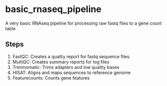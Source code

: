 # basic_rnaseq_pipeline
A very basic RNAseq pipeline for processing raw fastq files to a gene count table

## Steps
1. FastQC: Creates a quality report for fastq sequence files
2. MultiQC: Creates summary reports for log files
3. Trimmomatic: Trims adapters and low quality bases
4. HISAT: Aligns and maps sequences to reference genome
5. Featurecounts: Counts gene features
